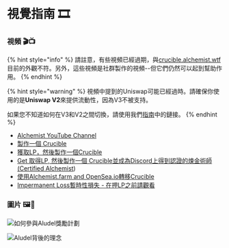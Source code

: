 # 視覺指南 🎞

### 視頻 🎬📺 

{% hint style="info" %}
請註意，有些視頻已經過期，與[crucible.alchemist.wtf](http://crucible.alchemist.wtf/)目前的外觀不符。另外，這些視頻是社群製作的視頻--但它們仍然可以起到幫助作用。
{% endhint %}

{% hint style="warning" %}
視頻中提到的Uniswap可能已經過時。請確保你使用的是**Uniswap V2**來提供流動性，因為V3不被支持。

如果您不知道如何在V3和V2之間切換，請使用我們[指南](../acquiring-and-subscribing.md)中的鏈接。
{% endhint %}

* [Alchemist YouTube Channel](https://www.youtube.com/channel/UCIs4LugynLei2TN__lJh-6Q)
* [製作一個 Crucible](https://www.youtube.com/watch?v=Rl9Rf-3Sp-8)​
* [獲取LP，然後製作一個Crucible](https://www.youtube.com/watch?v=Ga1qcQ6x3as)
* [Get 取得LP, 然後製作一個 ](https://www.youtube.com/watch?v=k7MO1QpqCds)[Crucible並成為Discord上得到認證的煉金術師\(Certified Alchemist](https://www.youtube.com/watch?v=k7MO1QpqCds)\)
* [使用Alchemist.farm and OpenSea.io轉移Crucible](https://www.youtube.com/watch?v=i2MCYimelBM)
* [Impermanent Loss暫時性損失 - 在押LP之前請觀看](https://www.youtube.com/watch?v=8XJ1MSTEuU0)

### 圖片 🖼🎨



![&#x5982;&#x4F55;&#x53C3;&#x8207;Aludel&#x734E;&#x52F5;&#x8A08;&#x5283; ](https://i.imgur.com/7sK0Jr2.png)

![Aludel&#x80CC;&#x5F8C;&#x7684;&#x7406;&#x5FF5;](https://i.imgur.com/sutIhed.png)




